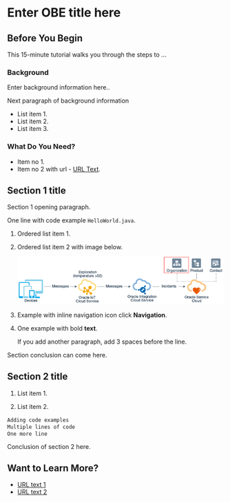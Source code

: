 # Enter OBE title here
## Before You Begin

This 15-minute tutorial walks you through the steps to ...

### Background
Enter background information here..

Next paragraph of background information
* List item 1.
* List item 2.
* List item 3.

### What Do You Need?

* Item no 1.
* Item no 2 with url - [URL Text](https://www.oracle.com).

## Section 1 title

Section 1 opening paragraph.

One line with code example `HelloWorld.java`.

1. Ordered list item 1.
2. Ordered list item 2 with image below.

    ![Image alt text](img/screenshot1.png "Image title")

3. Example with inline navigation icon click **Navigation**.

4. One example with bold **text**.

   If you add another paragraph, add 3 spaces before the line.

Section conclusion can come here.

## Section 2 title

1. List item 1.

2. List item 2.

```
Adding code examples
Multiple lines of code
One more line
```
Conclusion of section 2 here.

## Want to Learn More?

* [URL text 1](http://docs.oracle.com)
* [URL text 2](http://docs.oracle.com)